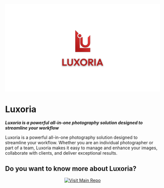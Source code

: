 <div class="align">

<picture>
    <img src="assets/Luxoria_logo.png" alt="Cover">
</picture>

</div>

# Luxoria

***Luxoria is a powerful all-in-one photography solution designed to streamline your workflow***

Luxoria is a powerful all-in-one photography solution designed to streamline your workflow. Whether you are an individual photographer or part of a team, Luxoria makes it easy to manage and enhance your images, collaborate with clients, and deliver exceptional results.

## Do you want to know more about Luxoria?

<div align="center">
    <a href="https://github.com/LuxoriaSoft/Luxoria" target="_blank">
        <img src="https://img.shields.io/badge/GitHub-Visit%20Main%20Repo-blue?style=for-the-badge&logo=github" alt="Visit Main Repo">
    </a>
</div>